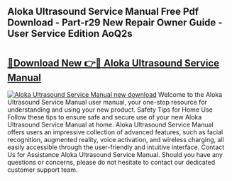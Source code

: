 ## Aloka Ultrasound Service Manual Free Pdf Download - Part-r29 New Repair Owner Guide - User Service Edition AoQ2s

# <h2><a href="http://bc48774.oget.top/?id=Aloka+Ultrasound+Service+Manual">🔗Download New 👉🔴 Aloka Ultrasound Service Manual</a></h2>

[![Aloka Ultrasound Service Manual new download](https://i.imgur.com/5g1atiW.png)](http://bc48774.oget.top/?id=Aloka+Ultrasound+Service+Manual)
Welcome to the Aloka Ultrasound Service Manual user manual, your one-stop resource for understanding and using your new product. Safety Tips for Home Use Follow these tips to ensure safe and secure use of your new Aloka Ultrasound Service Manual at home. Aloka Ultrasound Service Manual offers users an impressive collection of advanced features, such as facial recognition, augmented reality, voice activation, and wireless charging, all easily accessible through the user-friendly and intuitive interface. Contact Us for Assistance Aloka Ultrasound Service Manual. Should you have any questions or concerns, please do not hesitate to contact our dedicated customer support team.
